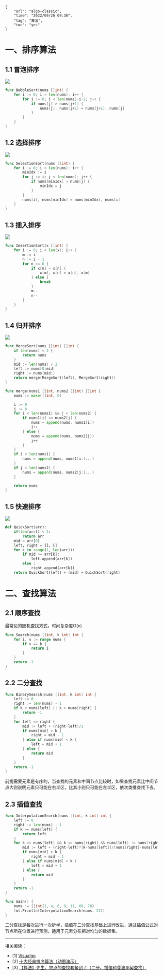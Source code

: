 ```
{
    "url": "algo-classic",
    "time": "2022/09/26 09:36",
    "tag": "算法",
    "toc": "yes"
}
```

# 一、排序算法

## 1.1 冒泡排序

![](../../static/uploads/algorithm-bubble.gif)

```go
func BubbleSort(nums []int) {
	for i := 0; i < len(nums); i++ {
		for j := 0; j < len(nums)-i-1; j++ {
			if nums[j] > nums[j+1] {
				nums[j], nums[j+1] = nums[j+1], nums[j]
			}
		}
	}
}
```

## 1.2 选择排序

![](../../static/uploads/algorithm-selection.gif)

```go
func SelectionSort(nums []int) {
	for i := 0; i < len(nums); i++ {
		minIdx := i
		for j := i; j < len(nums); j++ {
			if nums[minIdx] > nums[j] {
				minIdx = j
			}
		}
		nums[i], nums[minIdx] = nums[minIdx], nums[i]
	}
}
```

## 1.3 插入排序

![](../../static/uploads/algorithm-insertion.gif)

```go
func InsertionSort(x []int) {
	for i := 0; i < len(x); i++ {
		m := i
		n := i - 1
		for n >= 0 {
			if x[m] > x[n] {
				x[m], x[n] = x[n], x[m]
			} else {
				break
			}
			m--
			n--
		}
	}
}
```

## 1.4 归并排序

![](../../static/uploads/algorithm-merge.gif)

```go
func MergeSort(nums []int) []int {
	if len(nums) < 2 {
		return nums
	}
	mid := len(nums) / 2
	left := nums[0:mid]
	right := nums[mid:]
	return merge(MergeSort(left), MergeSort(right))
}

func merge(nums1 []int, nums2 []int) []int {
	nums := make([]int, 0)

	i := 0
	j := 0
	for i < len(nums1) && j < len(nums2) {
		if nums1[i] <= nums2[j] {
			nums = append(nums, nums1[i])
			i++
		} else {
			nums = append(nums, nums2[j])
			j++
		}
	}
	if i < len(nums1) {
		nums = append(nums, nums1[i:]...)
	}
	if j < len(nums2) {
		nums = append(nums, nums2[j:]...)
	}

	return nums
}
```

## 1.5 快速排序

![](../../static/uploads/algorithm-quick.gif)

```python
def QuickSort(arr):
    if(len(arr)) < 2:
        return arr
    mid = arr[0]
    left, right = [], []
    for k in range(1, len(arr)):
        if mid >= arr[k]:
            left.append(arr[k])
        else :
            right.append(arr[k])
    return QuickSort(left) + [mid] + QuickSort(right)
```

# 二、查找算法

## 2.1 顺序查找

最常见的随机查找方式，时间复杂度O(n)

```go
func Search(nums []int, k int) int {
	for i, v := range nums {
		if v == k {
			return i
		}
	}
	return -1
}
```

## 2.2 二分查找

```go
func BinarySearch(nums []int, k int) int {
	left := 0
	right := len(nums) - 1
	if k < nums[left] || k > nums[right] {
		return -1
	}
	for left <= right {
		mid := left + (right-left)/2
		if nums[mid] > k {
			right = mid - 1
		} else if nums[mid] < k {
			left = mid + 1
		} else {
			return mid
		}
	}
	return -1
}
```

前提需要元素是有序的，当查找的元素和中间节点比较时，如果查找元素比中间节点大则说明元素只可能在右半区，比其小则只可能在左半区，依次类推查找下去。

## 2.3 插值查找

```go
func InterpolationSearch(nums []int, k int) int {
	left := 0
	right := len(nums) - 1
	if k == nums[left] {
		return left
	}
	for k >= nums[left] && k <= nums[right] && nums[left] != nums[right] {
		mid := left + (right-left)*(k-nums[left])/(nums[right]-nums[left])
		if nums[mid] > k {
			right = mid - 1
		} else if nums[mid] < k {
			left = mid + 1
		} else {
			return mid
		}
	}
	return -1
}

func main() {
	nums := []int{1, 4, 6, 9, 11, 66, 78}
	fmt.Println(InterpolationSearch(nums, 22))
}
```

二分查找是每次进行一次折半，插值在二分查找基础上进行改进，通过插值公式对节点所在位置进行预测，适用于元素分布相对均匀的数据集。

---

相关阅读：

- [1] [Visualgo](https://visualgo.net/zh)
- [2] [十大经典排序算法（动图演示）](https://www.cnblogs.com/onepixel/articles/7674659.html)
- [3] [【算法】先生，您点的查找套餐到了（二分、插值和斐波那契查找）](https://www.cnblogs.com/penghuwan/p/8021809.html)

